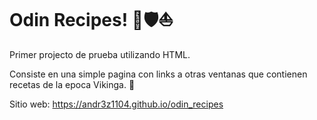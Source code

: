 # **Odin Recipes! 🍻🛡️⛵**

Primer projecto de prueba utilizando HTML.

Consiste en una simple pagina con links a otras ventanas que contienen recetas de la epoca Vikinga. 🌲

Sitio web: https://andr3z1104.github.io/odin_recipes
